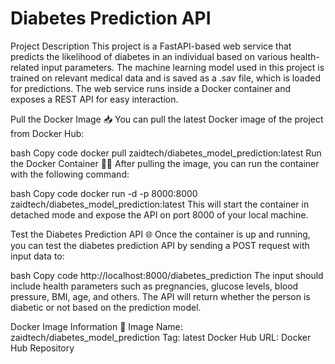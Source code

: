 
# Diabetes Prediction API
Project Description
This project is a FastAPI-based web service that predicts the likelihood of diabetes in an individual based on various health-related input parameters. The machine learning model used in this project is trained on relevant medical data and is saved as a .sav file, which is loaded for predictions. The web service runs inside a Docker container and exposes a REST API for easy interaction.

Pull the Docker Image 📥
You can pull the latest Docker image of the project from Docker Hub:

bash
Copy code
docker pull zaidtech/diabetes_model_prediction:latest
Run the Docker Container 🏃‍♂️
After pulling the image, you can run the container with the following command:

bash
Copy code
docker run -d -p 8000:8000 zaidtech/diabetes_model_prediction:latest
This will start the container in detached mode and expose the API on port 8000 of your local machine.

Test the Diabetes Prediction API 🌐
Once the container is up and running, you can test the diabetes prediction API by sending a POST request with input data to:

bash
Copy code
http://localhost:8000/diabetes_prediction
The input should include health parameters such as pregnancies, glucose levels, blood pressure, BMI, age, and others. The API will return whether the person is diabetic or not based on the prediction model.

Docker Image Information 🐳
Image Name: zaidtech/diabetes_model_prediction
Tag: latest
Docker Hub URL: Docker Hub Repository
